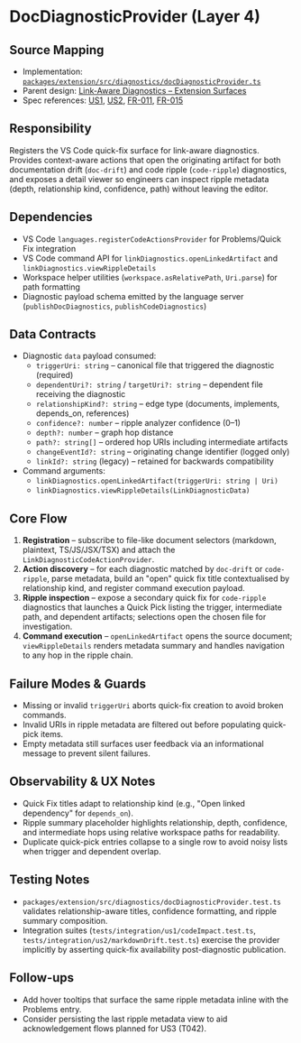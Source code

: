 # DocDiagnosticProvider (Layer 4)

## Source Mapping
- Implementation: [`packages/extension/src/diagnostics/docDiagnosticProvider.ts`](../../../packages/extension/src/diagnostics/docDiagnosticProvider.ts)
- Parent design: [Link-Aware Diagnostics – Extension Surfaces](../../layer-3/knowledge-graph-ingestion.mdmd.md)
- Spec references: [US1](../../../specs/001-link-aware-diagnostics/spec.md#user-story-1-developers-see-code-change-impact), [US2](../../../specs/001-link-aware-diagnostics/spec.md#user-story-2-writers-get-drift-alerts), [FR-011](../../../specs/001-link-aware-diagnostics/spec.md#functional-requirements), [FR-015](../../../specs/001-link-aware-diagnostics/spec.md#functional-requirements)

## Responsibility
Registers the VS Code quick-fix surface for link-aware diagnostics. Provides context-aware actions that open the originating artifact for both documentation drift (`doc-drift`) and code ripple (`code-ripple`) diagnostics, and exposes a detail viewer so engineers can inspect ripple metadata (depth, relationship kind, confidence, path) without leaving the editor.

## Dependencies
- VS Code `languages.registerCodeActionsProvider` for Problems/Quick Fix integration
- VS Code command API for `linkDiagnostics.openLinkedArtifact` and `linkDiagnostics.viewRippleDetails`
- Workspace helper utilities (`workspace.asRelativePath`, `Uri.parse`) for path formatting
- Diagnostic payload schema emitted by the language server (`publishDocDiagnostics`, `publishCodeDiagnostics`)

## Data Contracts
- Diagnostic `data` payload consumed:
  - `triggerUri: string` – canonical file that triggered the diagnostic (required)
  - `dependentUri?: string` / `targetUri?: string` – dependent file receiving the diagnostic
  - `relationshipKind?: string` – edge type (documents, implements, depends_on, references)
  - `confidence?: number` – ripple analyzer confidence (0–1)
  - `depth?: number` – graph hop distance
  - `path?: string[]` – ordered hop URIs including intermediate artifacts
  - `changeEventId?: string` – originating change identifier (logged only)
  - `linkId?: string` (legacy) – retained for backwards compatibility
- Command arguments:
  - `linkDiagnostics.openLinkedArtifact(triggerUri: string | Uri)`
  - `linkDiagnostics.viewRippleDetails(LinkDiagnosticData)`

## Core Flow
1. **Registration** – subscribe to file-like document selectors (markdown, plaintext, TS/JS/JSX/TSX) and attach the `LinkDiagnosticCodeActionProvider`.
2. **Action discovery** – for each diagnostic matched by `doc-drift` or `code-ripple`, parse metadata, build an "open" quick fix title contextualised by relationship kind, and register command execution payload.
3. **Ripple inspection** – expose a secondary quick fix for `code-ripple` diagnostics that launches a Quick Pick listing the trigger, intermediate path, and dependent artifacts; selections open the chosen file for investigation.
4. **Command execution** – `openLinkedArtifact` opens the source document; `viewRippleDetails` renders metadata summary and handles navigation to any hop in the ripple chain.

## Failure Modes & Guards
- Missing or invalid `triggerUri` aborts quick-fix creation to avoid broken commands.
- Invalid URIs in ripple metadata are filtered out before populating quick-pick items.
- Empty metadata still surfaces user feedback via an informational message to prevent silent failures.

## Observability & UX Notes
- Quick Fix titles adapt to relationship kind (e.g., "Open linked dependency" for `depends_on`).
- Ripple summary placeholder highlights relationship, depth, confidence, and intermediate hops using relative workspace paths for readability.
- Duplicate quick-pick entries collapse to a single row to avoid noisy lists when trigger and dependent overlap.

## Testing Notes
- `packages/extension/src/diagnostics/docDiagnosticProvider.test.ts` validates relationship-aware titles, confidence formatting, and ripple summary composition.
- Integration suites (`tests/integration/us1/codeImpact.test.ts`, `tests/integration/us2/markdownDrift.test.ts`) exercise the provider implicitly by asserting quick-fix availability post-diagnostic publication.

## Follow-ups
- Add hover tooltips that surface the same ripple metadata inline with the Problems entry.
- Consider persisting the last ripple metadata view to aid acknowledgement flows planned for US3 (T042).
